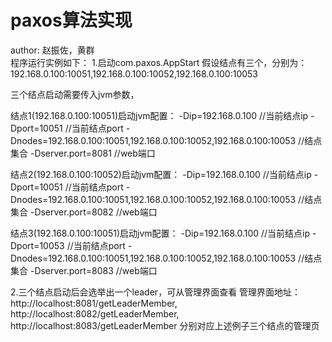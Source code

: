 # paxos算法实现

author:
赵振佐，黄群<br/>
程序运行实例如下：
1.启动com.paxos.AppStart
  假设结点有三个，分别为：192.168.0.100:10051,192.168.0.100:10052,192.168.0.100:10053
 
 三个结点启动需要传入jvm参数，
 
 结点1(192.168.0.100:10051)启动jvm配置：
-Dip=192.168.0.100  //当前结点ip
-Dport=10051 //当前结点port
-Dnodes=192.168.0.100:10051,192.168.0.100:10052,192.168.0.100:10053 //结点集合
-Dserver.port=8081 //web端口

 结点2(192.168.0.100:10052)启动jvm配置：
-Dip=192.168.0.100  //当前结点ip
-Dport=10051 //当前结点port
-Dnodes=192.168.0.100:10051,192.168.0.100:10052,192.168.0.100:10053 //结点集合
-Dserver.port=8082 //web端口

 结点3(192.168.0.100:10051)启动jvm配置：
-Dip=192.168.0.100  //当前结点ip
-Dport=10053 //当前结点port
-Dnodes=192.168.0.100:10051,192.168.0.100:10052,192.168.0.100:10053 //结点集合
-Dserver.port=8083 //web端口

2.三个结点启动后会选举出一个leader，可从管理界面查看
  管理界面地址：
  http://localhost:8081/getLeaderMember,
  http://localhost:8082/getLeaderMember,
  http://localhost:8083/getLeaderMember
  分别对应上述例子三个结点的管理页
  

